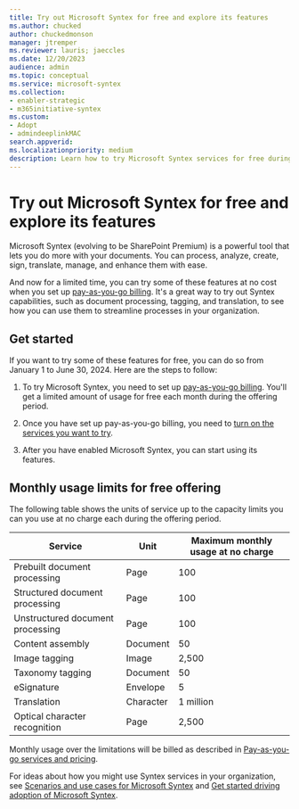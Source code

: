 ```yaml
---
title: Try out Microsoft Syntex for free and explore its features
ms.author: chucked
author: chuckedmonson
manager: jtremper
ms.reviewer: lauris; jaeccles
ms.date: 12/20/2023
audience: admin
ms.topic: conceptual
ms.service: microsoft-syntex
ms.collection:
- enabler-strategic
- m365initiative-syntex
ms.custom: 
- Adopt
- admindeeplinkMAC
search.appverid:
ms.localizationpriority: medium
description: Learn how to try Microsoft Syntex services for free during a limited offering.
---
```


# Try out Microsoft Syntex for free and explore its features

Microsoft Syntex (evolving to be SharePoint Premium) is a powerful tool that lets you do more with your documents. You can process, analyze, create, sign, translate, manage, and enhance them with ease.

And now for a limited time, you can try some of these features at no cost when you set up [pay-as-you-go billing](syntex-azure-billing.md). It's a great way to try out Syntex capabilities, such as document processing, tagging, and translation, to see how you can use them to streamline processes in your organization.

## Get started

If you want to try some of these features for free, you can do so from January 1 to June 30, 2024. Here are the steps to follow:

1. To try Microsoft Syntex, you need to set up [pay-as-you-go billing](syntex-azure-billing.md). You'll get a limited amount of usage for free each month during the offering period.

2. Once you have set up pay-as-you-go billing, you need to [turn on the services you want to try](set-up-microsoft-syntex.md).

3. After you have enabled Microsoft Syntex, you can start using its features.

## Monthly usage limits for free offering

The following table shows the units of service up to the capacity limits you can you use at no charge each during the offering period.

|Service  |Unit  |Maximum monthly usage at no charge  |
|---------|---------|---------|
|Prebuilt document processing     | Page        | 100        |
|Structured document processing   | Page        | 100        |
|Unstructured document processing | Page        | 100        |
|Content assembly                 | Document    | 50         |
|Image tagging                    | Image       | 2,500      |
|Taxonomy tagging                 | Document    | 50         |
|eSignature                       | Envelope    | 5          |
|Translation                      | Character   | 1 million  |
|Optical character recognition    | Page        | 2,500      |

Monthly usage over the limitations will be billed as described in [Pay-as-you-go services and pricing](syntex-pay-as-you-go-services.md).

For ideas about how you might use Syntex services in your organization, see [Scenarios and use cases for Microsoft Syntex](adoption-scenarios.md) and [Get started driving adoption of Microsoft Syntex](adoption-getstarted.md).


<!---
This article describes how to set up and run a trial pilot program to deploy Microsoft Syntex in your organization. It also recommends best practices for the trial.

## Sign up for a trial

The trial of Syntex gives access to 300 users for 30 days.

> [!NOTE]
> Up to 300 users are included in the trial to ensure the automatic addition of 1 million AI Builder credits. You do not have to include 300 users for a trial to succeed.

You can get the trial version from one of the following sources:

- The [Syntex product page](https://www.microsoft.com/microsoft-365/enterprise/sharepoint-syntex?activetab=pivot:overviewtab)

- The [Microsoft 365 admin center](https://admin.microsoft.com)
    1. Sign in to the [Microsoft 365 admin center](https://admin.microsoft.com).
    2. Go to **Billing** > <a href="https://go.microsoft.com/fwlink/p/?linkid=868433" target="_blank">**Purchase Services**</a>.
    3. Scroll down to the **Add-Ons** section.
    4. On the Syntex tile, select **Details**.
    5. Select **Start free trial**.
    6. To confirm the trial, follow the remaining wizard steps.

You must be a Microsoft 365 global administrator or billing administrator to activate a trial.

### Who should be involved in a trial

|Role|Activity|
|---|---|
|Microsoft 365 global admin or billing admin|Activate the trial and assign licenses|
|Microsoft 365 global admin or SharePoint admin|Configure Syntex and create content centers|
|Business users|Model building and testing|

### Before you activate a trial

To successfully plan a Syntex trial, consider the following factors:

- The most meaningful testing is completed on “real world” scenarios and data.
- You can only activate a Syntex trial once per tenant.

A test or demo tenant can be used as a “dry run” to walk through the activation steps and administrative controls. But it's probably best to evaluate model building on a production tenant.

To maximize the value of a trial on a production tenant, planning and business engagement are essential. You should engage one or more business areas to identify three to six use cases that could potentially be addressed by Syntex. These use cases should:

- Include scenarios that could be solved by using either a custom model or a prebuilt model.

- Have a clear understanding of the purpose for any extracted metadata; for example, view formatting or automation by using Power Automate. While Syntex is focused on classifying documents and extracting metadata, the value to quantify is what this metadata enables.

- Be based on a defined set of data; for example, specific SharePoint sites or libraries. A common misconception of Syntex is that general purpose models can be applied across all organization content. A more accurate view is that models are built to help solve specific business problems in targeted locations.

All of these use cases might not be a good fit for Syntex. The goal of a quality trial isn't to prove that Syntex will fit all the scenarios. Instead, the trial should help you better understand the value of the product.

For each of the planned use cases, identify users who are subject matter experts in the related content or process. The creation of Syntex models is focused on domain experts in the content, rather than on IT professionals or developer resources.

## Activate a trial

When you initiate a trial, you need to:

- Assign licenses to the relevant users.
- Perform [additional setup of Syntex](set-up-content-understanding.md).
  - You might want to [create more content centers](create-a-content-center.md).

After the trial is activated, you can create models and process files. See [guidance for model creation](create-a-content-center.md).

## During a trial

Trial periods are limited, so it's best to focus initially on whether Syntex models can classify documents and extract metadata for the defined use cases. After the trial period is over, you can evaluate how the metadata can be used.

## After a trial

Based on the outcome of the trial, you can decide whether to proceed to production use of Syntex.

### Proceed to production use

To ensure continuity of service, you need to purchase the required number of [licenses](syntex-licensing.md) and assign those licenses to users. Trial users who don't have a full license at the end of the trial period won't be able to fully use Syntex.

You might have to estimate your projected use of structured document processing or freeform document processing models, and plan for the expected number of AI Builder credits. For help, see [Estimate the AI Builder capacity that's right for you](https://powerapps.microsoft.com/ai-builder-calculator/).

### Don't proceed to production use

If you don't purchase licenses following the trial:

- You won't be able to create new models.

- Libraries that were running models will no longer automatically classify files or extract models.

- Any previously classified files or extracted metadata won't be affected.

- Content centers and any models in them won't be automatically deleted. These will remain available for use if you decide to purchase licenses in the future.

- Structured document processing or freeform document processing models will be stored in the Dataverse (formerly named Common Data Service (CDS)) instance of the default Power Platform environment. These could be used with future licensing for Syntex or with AI Builder capabilities in the Power Platform.

## See also

[Get started driving adoption of Microsoft Syntex](adoption-getstarted.md)

[Scenarios and use cases for Microsoft Syntex](adoption-scenarios.md)--->
